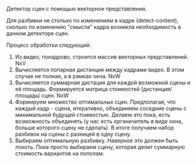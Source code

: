 Детектор сцен с помощью векторное представления.

Для разбивки не столько по изменениям в кадре (detect-content), сколько по изменению "смысла" кадра возникла необходимость в данном детекторе сцен. 

Процесс обработки следующий:

1) Из видео, покадрово, строится массив векторных представлений. NxV
2) Вычисляется попарная дистанция между кадрами видео. В этом случае не полная, а в рамках окна. NxW
3) Вычисляется суммарная дистация для каждой возможной сцены и её площадь. Формируется матрица стоимостей (дистанция/площадь) сцен. NxW
4) Формируем множество оптимальных сцен. Предполагая, что каждый кадр - сцена, итеративно, объединяем соседние сцены с минимальной будущей стоимостью. Делаем это пока, есть возможность объединять (у нас есть органичитель в виде окна, больше которого сцену не сделать). В итоге получаем набор разбивок на сцены с разницей в одну сцену.
5) Выбираем оптимальную разбивку. Наверное это должен быть локоть. Пока просто выбираем сцену, которая делит суммарную стоимость вариантов на пополам.


